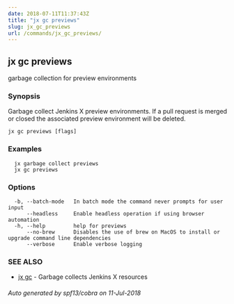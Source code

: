 ```yaml
---
date: 2018-07-11T11:37:43Z
title: "jx gc previews"
slug: jx_gc_previews
url: /commands/jx_gc_previews/
---
```

## jx gc previews

garbage collection for preview environments

### Synopsis

Garbage collect Jenkins X preview environments.  If a pull request is merged or closed the associated preview environment will be deleted.

```
jx gc previews [flags]
```

### Examples

```
  jx garbage collect previews
  jx gc previews
```

### Options

```
  -b, --batch-mode   In batch mode the command never prompts for user input
      --headless     Enable headless operation if using browser automation
  -h, --help         help for previews
      --no-brew      Disables the use of brew on MacOS to install or upgrade command line dependencies
      --verbose      Enable verbose logging
```

### SEE ALSO

* [jx gc](/commands/jx_gc/)	 - Garbage collects Jenkins X resources

###### Auto generated by spf13/cobra on 11-Jul-2018
